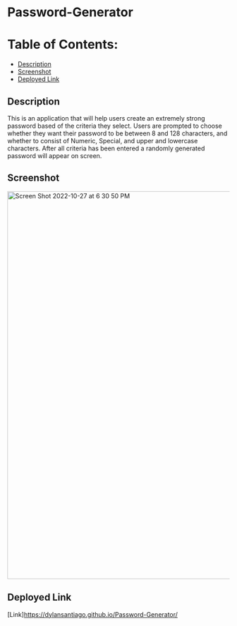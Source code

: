 # Password-Generator

# Table of Contents:
* [Description](#description)
* [Screenshot](#screenshot)
* [Deployed Link](#deployed-link)

## Description
This is an application that will help users create an extremely strong password based of the criteria they select. Users are prompted to choose whether they want their password to be between 8 and 128 characters, and whether to consist of Numeric, Special, and upper and lowercase characters. After all criteria has been entered a randomly generated password will appear on screen.

## Screenshot 
<img width="879" alt="Screen Shot 2022-10-27 at 6 30 50 PM" src="https://user-images.githubusercontent.com/107218398/198413395-2d16ddf0-ce29-4e2c-851b-016e890bfc10.png">


## Deployed Link
[Link]https://dylansantiago.github.io/Password-Generator/
